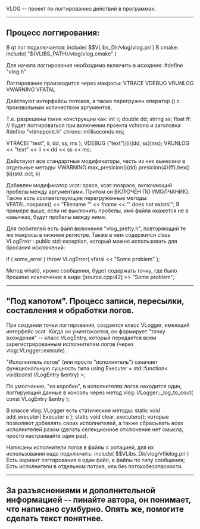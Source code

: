 VLOG -- проект по логгированию действий в программах.

-----------------------------------------------------------------------------------------
Процесс логгирования:
-----------------------------------------------------------------------------------------
В qt лог подключается:  include( $$VLibs_Dir/vlog/vlog.pri )
В cmake:                include( "${VLIBS_PATH}/vlog/vlog.cmake" )

Для начала логгирования необходимо включить в исходник:
    #define "vlog.h"

Логгирование производится через макросы:
    VTRACE
    VDEBUG
    VRUNLOG
    VWARNING
    VFATAL

Действуют интерфейсы потоков, а также перегружен оператор () с произвольным 
количеством аргументов. 

Т.е. разрешены такие конструкции как:
int ii; 
double dd; 
string ss; 
float ff;
  // будет логгироваться при включении проекта vchrono и заголовка #define "vtimepoint.h"
  chrono::milliseconds ms;    

VTRACE( "text", ii, dd, ss, ms );
VDEBUG ("text")(ii)(dd, ss)(ms);
VRUNLOG << "text" << ii << dd << ss << ms;

Действуют все стандартные модификаторы, часть из них вынесена в отдельные методы:
VWARNING.max_presicion()(dd).presicion(4)(ff).hex()(ii)(std::oct, ii)

Добавлен модификатор vcat::space, vcat::nospace, включающий пробелы между аргументами.
Притом он ВКЛЮЧЕН ПО УМОЛЧАНИЮ. Также есть соответствующие перегруженные методы:
VFATAL.nospace() << "Filename '" << fname << "' does not exists!"; 
В примере выше, если не выключить пробелы, имя файла окажется не в кавычках, 
будут пробелы между ними.


Для любителей есть файл включения "vlog_pretty.h", повторяющий те же макросы 
в нижнем регистре. Также в нем содержится class VLogError : public std::exception, 
который можно использовать для бросания исключений:

if ( some_error )
    throw VLogError( vfatal << "Some problem" );
    
Метод what(), кроме сообщения, будет содержать точку, где было брошено исключение в виде:
[source.cpp:42] >> "Some problem";

-----------------------------------------------------------------------------------------
"Под капотом". Процесс записи, пересылки, составления и обработки логов. 
-----------------------------------------------------------------------------------------
При создании точки логгирования, создается класс VLogger, имеющий интерфейс vcat.
Когда он уничтожается, он формирует "точку вхождения" -- класс VLogEntry, который 
передается всем зарегистрированным исполнителям логов (через vlog::VLogger::execute).

"Исполнитель логов" (или просто "исполнитель") означает функциональную сущность типа
        using Executer = std::function< void(const VLogEntry &entry) >;
        
По умолчанию, "из коробки", в исполнителях логов находится один, логгирующий данные 
в консоль через метод vlog::VLogger::_log_to_cout( const VLogEntry &entry );

В классе vlog::VLogger есть статические методы:
        static void add_executer( Executer e );
        static void clear_executers();
которые позволяют добавлять своих исполнителей, а также сбрасывать всех исполнителей 
разом (делать селекционное отключение нет смысла, просто настраивайте один раз).

Написаны исполнители логов в файлы с ротацией, для их использования надо подключить: 
include( $$VLibs_Dir/vlog/vfilelog.pri )
Есть вариант логгирования в один файл, в файлы по типу сообщения; 
Есть исполнители в отдельном потоке, или без потокобезопасности.


-----------------------------------------------------------------------------------------
За разъяснениями и дополнительной информацией -- пинайте автора, он понимает, что 
написано сумбурно. Опять же, помогите сделать текст понятнее.
-----------------------------------------------------------------------------------------



